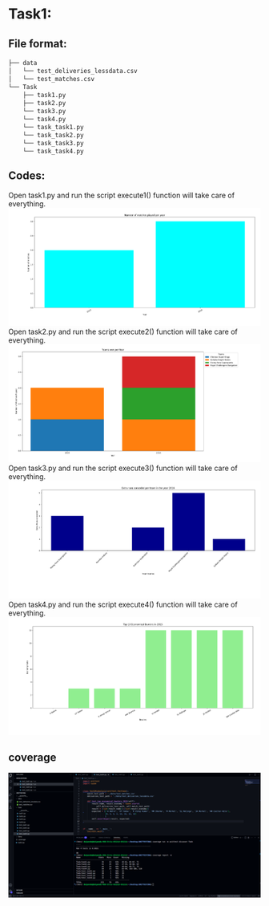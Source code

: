 # Task1:
## File format:
```
├── data
│   └── test_deliveries_lessdata.csv
│   └── test_matches.csv
└── Task
    ├── task1.py
    ├── task2.py
    └── task3.py
    └── task4.py
    └── task_task1.py
    └── task_task2.py
    └── task_task3.py
    └── task_task4.py
```

## Codes: 
Open task1.py and run the script execute1() function will take care of everything.
![](./Output/Figure_1.png)
Open task2.py and run the script execute2() function will take care of everything.
![](./Output/Figure_2.png)
Open task3.py and run the script execute3() function will take care of everything.
![](./Output/Figure_3.png)
Open task4.py and run the script execute4() function will take care of everything.
![](./Output/Figure_4.png)
## coverage
![](./Output/Figure_5.png)
